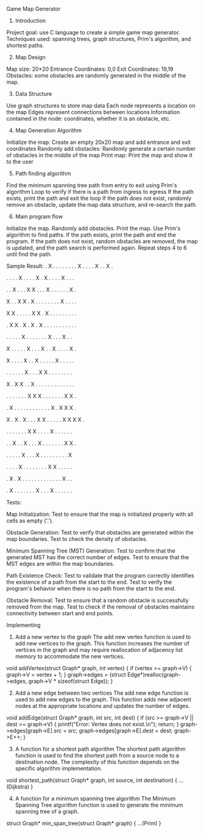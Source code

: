 Game Map Generator

1. Introduction

Project goal: use C language to create a simple game map generator.
Techniques used: spanning trees, graph structures, Prim's algorithm, and shortest paths.

2. Map Design

Map size: 20*20
Entrance Coordinates: 0,0
Exit Coordinates: 19,19
Obstacles: some obstacles are randomly generated in the middle of the map.

3. Data Structure

Use graph structures to store map data
Each node represents a location on the map
Edges represent connections between locations
Information contained in the node: coordinates, whether it is an obstacle, etc.

4. Map Generation Algorithm

Initialize the map: Create an empty 20x20 map and add entrance and exit coordinates
Randomly add obstacles: Randomly generate a certain number of obstacles in the middle of the map
Print map: Print the map and show it to the user

5. Path finding algorithm

Find the minimum spanning tree path from entry to exit using Prim's algorithm
Loop to verify if there is a path from ingress to egress
If the path exists, print the path and exit the loop
If the path does not exist, randomly remove an obstacle, update the map data structure, and re-search the path.

6. Main program flow

Initialize the map.
Randomly add obstacles.
Print the map.
Use Prim's algorithm to find paths.
If the path exists, print the path and end the program.
If the path does not exist, random obstacles are removed, the map is updated, and the path search is performed again.
Repeat steps 4 to 6 until find the path.

Sample Result:
. X . . . . . . . . X . . . . X . . X . 

. . . . X . . . . X . X . . . . X . . . 

. . X . . . X X . . . X . . . . . . X . 

X . . X X . X . . . . . . . . X . . . . 

X X . . . . . X X . X . . . . . . . . . 

. X X . X . X . X . . . . . . . . . . . 

. . . . . X . . . . . . . X . . . X . . 

X . . . . . X . . . X . . X . . . . X . 

X . . . . X . . X . . . . . X . . . . . 

. . . . . . X . . . X X . . . . . . . . 

X . X X . . X . . . . . . . . . . . . . 

. . . . . . . X X X . . . . . . . X X . 

. X . . . . . . . . . . . . X . X X X . 

X . X . X . . . X X . . . . . X X X X .

. . . . . . . X X . . . . X . . . . . .

. . X . . X . . . X . . . . . . . X X .

. . . . . X . . . X . . . . . . . . . X

. . . . X . . . . . . . . X X . . . . . 

. X . X . . . . . . . . . . . . . X . .

. X . . . . . . . X . . . X . . . . . .

Tests:

Map Initialization:
Test to ensure that the map is initialized properly with all cells as empty ('.').

Obstacle Generation:
Test to verify that obstacles are generated within the map boundaries.
Test to check the density of obstacles.

Minimum Spanning Tree (MST) Generation:
Test to confirm that the generated MST has the correct number of edges.
Test to ensure that the MST edges are within the map boundaries.

Path Existence Check:
Test to validate that the program correctly identifies the existence of a path from the start to the end.
Test to verify the program's behavior when there is no path from the start to the end.

Obstacle Removal:
Test to ensure that a random obstacle is successfully removed from the map.
Test to check if the removal of obstacles maintains connectivity between start and end points.

Implementing

1. Add a new vertex to the graph
The add new vertex function is used to add new vertices to the graph. This function increases the number of vertices in the graph and may require reallocation of adjacency list memory to accommodate the new vertices.

void addVertex(struct Graph* graph, int vertex) {
    if (vertex >= graph->V) {
        graph->V = vertex + 1;
    }
    graph->edges = (struct Edge*)realloc(graph->edges, graph->V * sizeof(struct Edge));
}

2. Add a new edge between two vertices
The add new edge function is used to add new edges to the graph. This function adds new adjacent nodes at the appropriate locations and updates the number of edges.

void addEdge(struct Graph* graph, int src, int dest) {
    if (src >= graph->V || dest >= graph->V) {
        printf("Error: Vertex does not exist.\n");
        return;
    }
    graph->edges[graph->E].src = src;
    graph->edges[graph->E].dest = dest;
    graph->E++;
}

3. A function for a shortest path algorithm
The shortest path algorithm function is used to find the shortest path from a source node to a destination node. The complexity of this function depends on the specific algorithm implementation.

void shortest_path(struct Graph* graph, int source, int destination) {
    ...(Dijkstra)
}

4. A function for a minimum spanning tree algorithm
The Minimum Spanning Tree algorithm function is used to generate the minimum spanning tree of a graph.

struct Graph* min_span_tree(struct Graph* graph) {
    ...(Prim)
}

